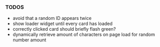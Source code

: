 ### TODOS

- avoid that a random ID appears twice
- show loader widget until every card has loaded
- correctly clicked card should briefly flash green?
- dynamically retrieve amount of characters on page load for random number amount
